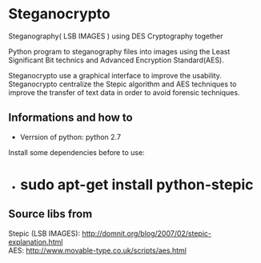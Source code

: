 Steganocrypto
==============
Steganography( LSB IMAGES ) using DES Cryptography together

Python program to steganography files into images using the Least Significant Bit technics and Advanced Encryption Standard(AES).

Steganocrypto use a graphical interface to improve the usability. Steganocrypto centralize the Stepic algorithm and AES techniques to improve the transfer of text data in order to avoid forensic techniques.


Informations and how to
-
- Verrsion of python: python 2.7

Install some dependencies before to use:

- # sudo apt-get install python-stepic





Source libs from
-
Stepic (LSB IMAGES): http://domnit.org/blog/2007/02/stepic-explanation.html  
AES: http://www.movable-type.co.uk/scripts/aes.html
